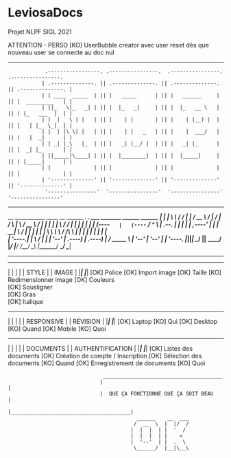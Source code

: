 # LeviosaDocs
Projet NLPF SIGL 2021

ATTENTION - PERSO
[KO] UserBubble creator avec user reset dès que nouveau user se connecte au doc nul 


____________________________________________________________________________________________________________________________________________________________________________________________________________________________________________________________

                .-----------------. .----------------.  .----------------.  .----------------.                
               | .--------------. || .--------------. || .--------------. || .--------------. |               
               | | ____  _____  | || |   _____      | || |   ______     | || |  _________   | |               
               | ||_   \|_   _| | || |  |_   _|     | || |  |_   __ \   | || | |_   ___  |  | |               
               | |  |   \ | |   | || |    | |       | || |    | |__) |  | || |   | |_  \_|  | |               
               | |  | |\ \| |   | || |    | |   _   | || |    |  ___/   | || |   |  _|      | |               
               | | _| |_\   |_  | || |   _| |__/ |  | || |   _| |_      | || |  _| |_       | |               
               | ||_____|\____| | || |  |________|  | || |  |_____|     | || | |_____|      | |               
               | |              | || |              | || |              | || |              | |               
               | '--------------' || '--------------' || '--------------' || '--------------' |               
                '----------------'  '----------------'  '----------------'  '----------------'                
____________________________________________________________________________________________________________________________________________________________________________________________________________________________________________________________

 __       ___________    ____  __    ______        _______.     _______.     ___          _______   ______     ______ 
|  |     |   ____\   \  /   / |  |  /  __  \      /       |    /       |    /   \        |       \ /  __  \   /      |
|  |     |  |__   \   \/   /  |  | |  |  |  |    |   (----`   |   (----`   /  ^  \       |  .--.  |  |  |  | |  ,----'
|  |     |   __|   \      /   |  | |  |  |  |     \   \        \   \      /  /_\  \      |  |  |  |  |  |  | |  |     
|  '----.|  |____   \    /    |  | |  '--'  | .----)   |   .----)   |    /  _____  \     |  '--'  |  '--'  | |  '----.
|_______||_______|   \__/     |__|  \______/  |_______/    |_______/    /__/     \__\    |_______/ \______/   \______|

____________________________________________________________________________________________________________________________________________________________________________________________________________________________________________________________


 _______________________________________                              _______________________________________
|                                       |                            |                                       |
|                 STYLE                 |                            |                 IMAGE                 |
|_______________________________________|                            |_______________________________________|
[OK] Police                                                          [OK] Import image
[OK] Taille                                                          [KO] Redimensionner image
[OK] Couleurs                                                        
[OK] Sousligner                                                      
[OK] Gras                                                            
[OK] Italique                                                        


 _______________________________________                              _______________________________________
|                                       |                            |                                       |
|            RESPONSIVE                 |                            |               RÉVISION                |
|_______________________________________|                            |_______________________________________|
[OK] Laptop                                                          [KO] Qui
[OK] Desktop                                                         [KO] Quand
[OK] Mobile                                                          [KO] Quoi 
                                                       


 _______________________________________                              _______________________________________
|                                       |                            |                                       |
|            DOCUMENTS                  |                            |           AUTHENTIFICATION            |
|_______________________________________|                            |_______________________________________|
[OK] Listes des documents                                            [OK] Création de compte / Inscription
[OK] Sélection des documents                                         [KO] Quand
[OK] Enregistrement de documents                                     [KO] Quoi 





                                   _______________________________________
                                  |                                       |
                                  |  QUE ÇA FONCTIONNE QUE ÇA SOIT BEAU   |
                                  |_______________________________________|
                                              ______    __  ___ 
                                             /  __  \  |  |/  / 
                                            |  |  |  | |  '  /  
                                            |  |  |  | |    <   
                                            |  '--'  | |  .  \  
                                             \______/  |__|\__\ 
                

